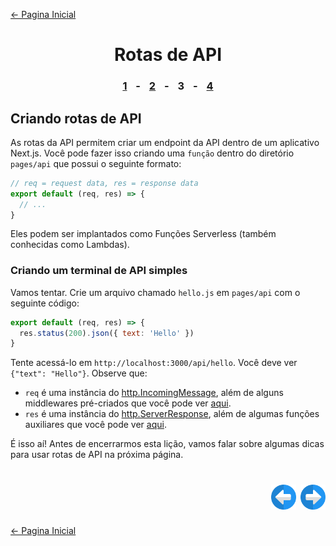 [← Pagina Inicial](../../../README.md#basico)

<h1 align="center">Rotas de API</h1>

<h3 align="center">
<a href="./1.md#rotas-de-api" style="margin:0 10px;">1</a> -
<a href="./2.md#rotas-de-api" style="margin:0 10px;">2</a> -
<spam style="margin:0 10px;">3</spam> -
<a href="./4.md#rotas-de-api" style="margin:0 10px;">4</a>
</h3>

## Criando rotas de API

As rotas da API permitem criar um endpoint da API dentro de um aplicativo Next.js. Você pode fazer isso criando uma `função` dentro do diretório `pages/api` que possui o seguinte formato:

```javascript
// req = request data, res = response data
export default (req, res) => {
  // ...
}
```

Eles podem ser implantados como Funções Serverless (também conhecidas como Lambdas).

### Criando um terminal de API simples

Vamos tentar. Crie um arquivo chamado `hello.js` em `pages/api` com o seguinte código:

```javascript
export default (req, res) => {
  res.status(200).json({ text: 'Hello' })
}
```

Tente acessá-lo em `http://localhost:3000/api/hello`. Você deve ver `{"text": "Hello"}`. Observe que:

  - `req` é uma instância do [http.IncomingMessage](https://nodejs.org/api/http.html#http_class_http_incomingmessage), além de alguns middlewares pré-criados que você pode ver [aqui](https://nextjs.org/docs/api-routes/api-middlewares).
  - `res` é uma instância do [http.ServerResponse](https://nodejs.org/api/http.html#http_class_http_serverresponse), além de algumas funções auxiliares que você pode ver [aqui](https://nextjs.org/docs/api-routes/response-helpers).

É isso aí! Antes de encerrarmos esta lição, vamos falar sobre algumas dicas para usar rotas de API na próxima página.

<h1 align="right">
<a href="./2.md#rotas-de-api"><img src="../../../images/previous-arrow.svg" alt="next-arrow" width="40px"></a>
<a href="./4.md#rotas-de-api"><img src="../../../images/next-arrow.svg" alt="next-arrow" width="40px"></a>
</h1>

[← Pagina Inicial](../../../README.md#basico)